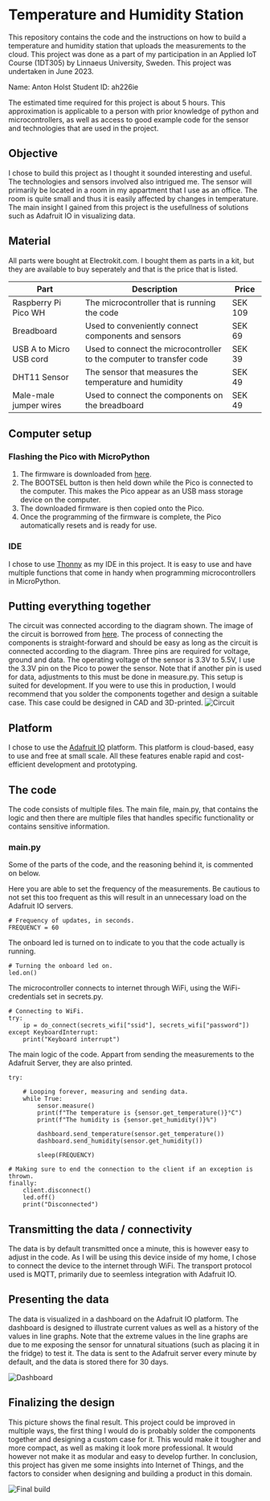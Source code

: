 # Temperature and Humidity Station
This repository contains the code and the instructions on how to build a temperature and humidity station that uploads the measurements to the cloud. This project was done as a part of my participation in an Applied IoT Course (1DT305) by Linnaeus University, Sweden. This project was undertaken in June 2023.

Name: Anton Holst
Student ID: ah226ie

The estimated time required for this project is about 5 hours. This approximation is applicable to a person with prior knowledge of python and microcontrollers, as well as access to good example code for the sensor and technologies that are used in the project.

## Objective
I chose to build this project as I thought it sounded interesting and useful. The technologies and sensors involved also intrigued me. The sensor will primarily be located in a room in my appartment that I use as an office. The room is quite small and thus it is easily affected by changes in temperature. The main insight I gained from this project is the usefullness of solutions such as Adafruit IO in visualizing data.

## Material

All parts were bought at Electrokit.com. I bought them as parts in a kit, but they are available to buy seperately and that is the price that is listed.

| Part | Description | Price |
| --- | --- | --- |
| Raspberry Pi Pico WH | The microcontroller that is running the code | SEK 109 |
| Breadboard | Used to conveniently connect components and sensors | SEK 69 |
| USB A to Micro USB cord | Used to connect the microcontroller to the computer to transfer code | SEK 39 |
| DHT11 Sensor | The sensor that measures the temperature and humidity | SEK 49 |
| Male-male jumper wires | Used to connect the components on the breadboard | SEK 49 |

## Computer setup

### Flashing the Pico with MicroPython
1. The firmware is downloaded from [here](https://micropython.org/download/rp2-pico-w/).
2. The BOOTSEL button is then held down while the Pico is connected to the computer. This makes the Pico appear as an USB mass storage device on the computer.
3. The downloaded firmware is then copied onto the Pico.
4. Once the programming of the firmware is complete, the Pico automatically resets and is ready for use.

### IDE
I chose to use [Thonny](https://thonny.org/) as my IDE in this project. It is easy to use and have multiple functions that come in handy when programming microcontrollers in MicroPython.

## Putting everything together
The circuit was connected according to the diagram shown. The image of the circuit is borrowed from [here](https://github.com/iot-lnu/applied-iot/tree/master/Raspberry%20Pi%20Pico%20(W)%20Micropython/sensor-examples/P5_DHT_11_DHT_22). The process of connecting the components is straight-forward and should be easy as long as the circuit is connected according to the diagram. Three pins are required for voltage, ground and data. The operating voltage of the sensor is 3.3V to 5.5V, I use the 3.3V pin on the Pico to power the sensor. Note that if another pin is used for data, adjustments to this must be done in measure.py. This setup is suited for development. If you were to use this in production, I would recommend that you solder the components together and design a suitable case. This case could be designed in CAD and 3D-printed.
![Circuit](https://github.com/lohant/temperatureandhumidity/blob/main/circuit.png)

## Platform
I chose to use the [Adafruit IO](https://io.adafruit.com/) platform. This platform is cloud-based, easy to use and free at small scale. All these features enable rapid and cost-efficient development and prototyping.

## The code
The code consists of multiple files. The main file, main.py, that contains the logic and then there are multiple files that handles specific functionality or contains sensitive information. 

### main.py
Some of the parts of the code, and the reasoning behind it, is commented on below.


Here you are able to set the frequency of the measurements. Be cautious to not set this too frequent as this will result in an unnecessary load on the Adafruit IO servers.
```
# Frequency of updates, in seconds.
FREQUENCY = 60
```

The onboard led is turned on to indicate to you that the code actually is running.
```
# Turning the onboard led on.
led.on()
```

The microcontroller connects to internet through WiFi, using the WiFi-credentials set in secrets.py.
```
# Connecting to WiFi.
try:
    ip = do_connect(secrets_wifi["ssid"], secrets_wifi["password"])
except KeyboardInterrupt:
    print("Keyboard interrupt")
```

The main logic of the code. Appart from sending the measurements to the Adafruit Server, they are also printed.
```
try:
    
    # Looping forever, measuring and sending data.
    while True:
        sensor.measure()
        print(f"The temperature is {sensor.get_temperature()}°C")
        print(f"The humidity is {sensor.get_humidity()}%")
        
        dashboard.send_temperature(sensor.get_temperature())
        dashboard.send_humidity(sensor.get_humidity())
        
        sleep(FREQUENCY)

# Making sure to end the connection to the client if an exception is thrown.
finally:
    client.disconnect()
    led.off()
    print("Disconnected")
```

## Transmitting the data / connectivity
The data is by default transmitted once a minute, this is however easy to adjust in the code. As I will be using this device inside of my home, I chose to connect the device to the internet through WiFi. The transport protocol used is MQTT, primarily due to seemless integration with Adafruit IO.

## Presenting the data
The data is visualized in a dashboard on the Adafruit IO platform. The dashboard is designed to illustrate current values as well as a history of the values in line graphs. Note that the extreme values in the line graphs are due to me exposing the sensor for unnatural situations (such as placing it in the fridge) to test it. The data is sent to the Adafruit server every minute by default, and the data is stored there for 30 days.

![Dashboard](https://github.com/lohant/temperatureandhumidity/blob/main/dashboard.png)

## Finalizing the design
This picture shows the final result. This project could be improved in multiple ways, the first thing I would do is probably solder the components together and designing a custom case for it. This would make it tougher and more compact, as well as making it look more professional. It would however not make it as modular and easy to develop further. In conclusion, this project has given me some insights into Internet of Things, and the factors to consider when designing and building a product in this domain.

![Final build](https://github.com/lohant/temperatureandhumidity/blob/main/build.png)

